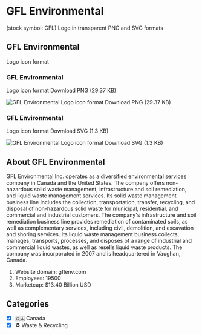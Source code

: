 # GFL Environmental
 (stock symbol: GFL) Logo in transparent PNG and SVG formats

## GFL Environmental
 Logo icon format

### GFL Environmental
 Logo icon format Download PNG (29.37 KB)

![GFL Environmental
 Logo icon format Download PNG (29.37 KB)](/img/orig/GFL-a61620a9.png)

### GFL Environmental
 Logo icon format Download SVG (1.3 KB)

![GFL Environmental
 Logo icon format Download SVG (1.3 KB)](/img/orig/GFL-e2a7916b.svg)

## About GFL Environmental


GFL Environmental Inc. operates as a diversified environmental services company in Canada and the United States. The company offers non-hazardous solid waste management, infrastructure and soil remediation, and liquid waste management services. Its solid waste management business line includes the collection, transportation, transfer, recycling, and disposal of non-hazardous solid waste for municipal, residential, and commercial and industrial customers. The company's infrastructure and soil remediation business line provides remediation of contaminated soils, as well as complementary services, including civil, demolition, and excavation and shoring services. Its liquid waste management business collects, manages, transports, processes, and disposes of a range of industrial and commercial liquid wastes, as well as resells liquid waste products. The company was incorporated in 2007 and is headquartered in Vaughan, Canada.

1. Website domain: gflenv.com
2. Employees: 19500
3. Marketcap: $13.40 Billion USD


## Categories
- [x] 🇨🇦 Canada
- [x] ♻️ Waste & Recycling
